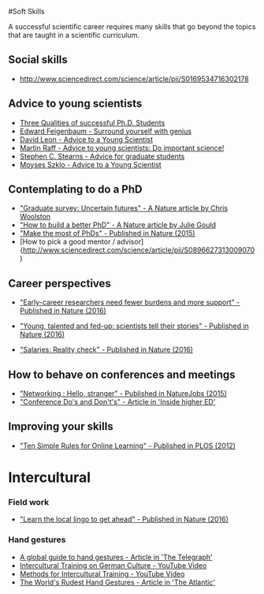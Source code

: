 #Soft Skills

A successful scientific career requires many skills that go beyond the topics that are taught in a scientific curriculum.

## Social skills

* http://www.sciencedirect.com/science/article/pii/S0169534716302178



## Advice to young scientists

* [Three Qualities of successful Ph.D. Students](http://matt.might.net/articles/successful-phd-students/)
* [Edward Feigenbaum - Surround yourself with genius](https://www.youtube.com/watch?v=YIjxMkcyofQ)
* [David Leon - Advice to a Young Scientist](https://www.youtube.com/watch?v=cnmIWZVvM7s)
* [Martin Raff -  Advice to young scientists: Do important science!](http://www.webofstories.com/play/martin.raff/5;jsessionid=35A1661288A5B3F05E837A3AB50494A4)
* [Stephen C. Stearns - Advice for graduate students](http://www.infectionimmunity.nl/documents/Stearns%20Advice%20Young%20Scientist.pdf)
* [Moyses Szklo - Advice to a Young Scientist](https://www.youtube.com/watch?v=BhtSrNOgz0w)

## Contemplating to do a PhD 

* ["Graduate survey: Uncertain futures" - A Nature article by Chris Woolston](http://www.nature.com/nature/journal/v526/n7574/full/nj7574-597a.html?WT.mc_id=FBK_NJOBS_1510_GRADSURVEY_PORTFOLIO)
* ["How to build a better PhD" - A Nature article by Julie Gould](http://www.nature.com/news/how-to-build-a-better-phd-1.18905)
* ["Make the most of PhDs" -  Published in Nature (2015)](http://www.nature.com/news/make-the-most-of-phds-1.18915)
* [How to pick a good mentor / advisor]{http://www.sciencedirect.com/science/article/pii/S0896627313009070)


## Career perspectives 

* ["Early-career researchers need fewer burdens and more support" - Published in Nature (2016)](http://www.nature.com/news/early-career-researchers-need-fewer-burdens-and-more-support-1.20863?WT.ec_id=NATURE-20161027&spMailingID=52621451&spUserID=ODQwNTI5Nzg2NgS2&spJobID=1025013611&spReportId=MTAyNTAxMzYxMQS2)
* ["Young, talented and fed-up: scientists tell their stories" - Published in Nature (2016)](http://www.nature.com/news/young-talented-and-fed-up-scientists-tell-their-stories-1.20872)

* ["Salaries: Reality check" - Published in Nature (2016)](http://www.nature.com/nature/journal/v537/n7621/full/nj7621-573a.html)



## How to behave on conferences and meetings 

* ["Networking : Hello, stranger" - Published in NatureJobs (2015)](http://www.nature.com/naturejobs/science/articles/10.1038/nj7575-729a)
* ["Conference Do's and Don't's" - Article in 'Inside higher ED'](https://www.insidehighered.com/advice/2009/10/19/conference-dos-and-donts)


## Improving your skills


* ["Ten Simple Rules for Online Learning" - Published in PLOS (2012)](http://journals.plos.org/ploscollections/article?id=10.1371/journal.pcbi.1002631)



# Intercultural 

### Field work 

* ["Learn the local lingo to get ahead" - Published in Nature (2016)](http://www.nature.com/naturejobs/science/articles/10.1038/nj7607-425a)



### Hand gestures

* [A global guide to hand gestures - Article in 'The Telegraph'](http://www.telegraph.co.uk/travel/travelnews/10728934/A-global-guide-to-hand-gestures.html)
* [Intercultural Training on German Culture - YouTube Video](https://www.youtube.com/watch?v=8WTOmUGBEGA)
* [Methods for Intercultural Training - YouTube Video](https://www.youtube.com/watch?v=20k4sKcoL-k)
* [The World's Rudest Hand Gestures - Article in 'The Atlantic'](http://www.theatlantic.com/international/archive/2011/09/the-worlds-rudest-hand-gestures/245238/#slide1)
